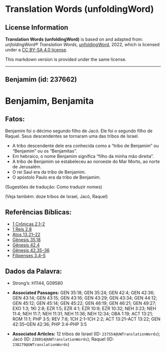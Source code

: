 # Translation Words (unfoldingWord)

## License Information

**Translation Words (unfoldingWord)** is based on and adapted from: _unfoldingWord® Translation Words_, [unfoldingWord](https://unfoldingword.org/utw), 2022, which is licensed under a [CC BY-SA 4.0 license](https://creativecommons.org/licenses/by-sa/4.0/legalcode.en).

This markdown version is provided under the same license.



--------------------------------

## Benjamim (id: 237662)

Benjamim, Benjamita
===================

Fatos:
------

Benjamim foi o décimo segundo filho de Jacó. Ele foi o segundo filho de Raquel. Seus descendentes se tornaram uma das tribos de Israel.

* A tribo descendente dele era conhecida como a “tribo de Benjamim” ou “Benjamim” ou os “Benjamitas”.
* Em hebraico, o nome Benjamim significa “filho da minha mão direita”.
* A tribo de Benjamim se estabeleceu ao noroeste do Mar Morto, ao norte de Jerusalém.
* O rei Saul era da tribo de Benjamim.
* O apóstolo Paulo era da tribo de Benjamim.

(Sugestões de tradução: Como traduzir nomes)

(Veja também: doze tribos de Israel, Jacó, Raquel)

Referências Bíblicas:
---------------------

* [1 Crônicas 2\.1–2](https://ref.ly/1Chr2:1-1Chr2:2)
* [1 Reis 2\.8](https://ref.ly/1Kgs2:8)
* [Atos 13\.21–22](https://ref.ly/Acts13:21-Acts13:22)
* [Gênesis 35\.18](https://ref.ly/Gen35:18)
* [Gênesis 42\.4](https://ref.ly/Gen42:4)
* [Gênesis 42\.35–36](https://ref.ly/Gen42:35-Gen42:36)
* [Filipenses 3\.4–5](https://ref.ly/Phil3:4-Phil3:5)

Dados da Palavra:
-----------------

* Strong’s: H1144, G09580

* **Associated Passages:** GEN 35:18; GEN 35:24; GEN 42:4; GEN 42:36; GEN 43:14; GEN 43:15; GEN 43:16; GEN 43:29; GEN 43:34; GEN 44:12; GEN 45:12; GEN 45:14; GEN 45:22; GEN 46:19; GEN 46:21; GEN 49:27; EXO 1:3; 1KI 2:8; EZR 1:5; EZR 4:1; EZR 10:9; EZR 10:32; NEH 3:23; NEH 11:4; NEH 11:7; NEH 11:31; NEH 11:36; NEH 12:34; OBA 1:19; ACT 13:21; ROM 11:1; PHP 3:5; REV 7:8; 1CH 2:1–1CH 2:2; ACT 13:21–ACT 13:22; GEN 42:35–GEN 42:36; PHP 3:4–PHP 3:5
* **Associated Articles:** 12 tribos de Israel (ID: `237554@UWTranslationWords`); Jacó (ID: `238014@UWTranslationWords`); Raquel (ID: `238279@UWTranslationWords`)

